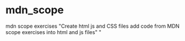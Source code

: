 # mdn_scope
mdn scope exercises
"Create html js and CSS files add code from MDN scope exercises into html and js files"
"